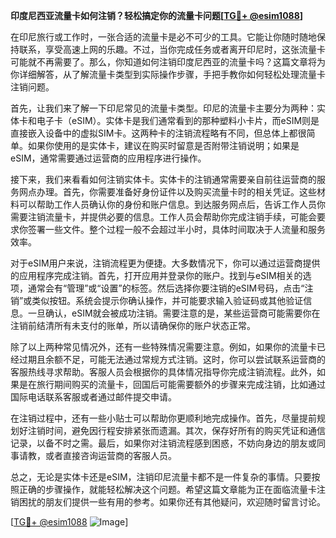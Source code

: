 **印度尼西亚流量卡如何注销？轻松搞定你的流量卡问题[[TG💪+ @esim1088](https://t.me/s/esim1088)]**

在印尼旅行或工作时，一张合适的流量卡是必不可少的工具。它能让你随时随地保持联系，享受高速上网的乐趣。不过，当你完成任务或者离开印尼时，这张流量卡可能就不再需要了。那么，你知道如何注销印度尼西亚的流量卡吗？这篇文章将为你详细解答，从了解流量卡类型到实际操作步骤，手把手教你如何轻松处理流量卡注销问题。

首先，让我们来了解一下印尼常见的流量卡类型。印尼的流量卡主要分为两种：实体卡和电子卡（eSIM）。实体卡是我们通常看到的那种塑料小卡片，而eSIM则是直接嵌入设备中的虚拟SIM卡。这两种卡的注销流程略有不同，但总体上都很简单。如果你使用的是实体卡，建议在购买时留意是否附带注销说明；如果是eSIM，通常需要通过运营商的应用程序进行操作。

接下来，我们来看看如何注销实体卡。实体卡的注销通常需要亲自前往运营商的服务网点办理。首先，你需要准备好身份证件以及购买流量卡时的相关凭证。这些材料可以帮助工作人员确认你的身份和账户信息。到达服务网点后，告诉工作人员你需要注销流量卡，并提供必要的信息。工作人员会帮助你完成注销手续，可能会要求你签署一些文件。整个过程一般不会超过半小时，具体时间取决于人流量和服务效率。

对于eSIM用户来说，注销流程更为便捷。大多数情况下，你可以通过运营商提供的应用程序完成注销。首先，打开应用并登录你的账户。找到与eSIM相关的选项，通常会有“管理”或“设置”的标签。然后选择你要注销的eSIM号码，点击“注销”或类似按钮。系统会提示你确认操作，并可能要求输入验证码或其他验证信息。一旦确认，eSIM就会被成功注销。需要注意的是，某些运营商可能需要你在注销前结清所有未支付的账单，所以请确保你的账户状态正常。

除了以上两种常见情况外，还有一些特殊情况需要注意。例如，如果你的流量卡已经过期且余额不足，可能无法通过常规方式注销。这时，你可以尝试联系运营商的客服热线寻求帮助。客服人员会根据你的具体情况指导你完成注销流程。此外，如果是在旅行期间购买的流量卡，回国后可能需要额外的步骤来完成注销，比如通过国际电话联系客服或者通过邮件提交申请。

在注销过程中，还有一些小贴士可以帮助你更顺利地完成操作。首先，尽量提前规划好注销时间，避免因行程安排紧张而遗漏。其次，保存好所有的购买凭证和通信记录，以备不时之需。最后，如果你对注销流程感到困惑，不妨向身边的朋友或同事请教，或者直接咨询运营商的客服人员。

总之，无论是实体卡还是eSIM，注销印尼流量卡都不是一件复杂的事情。只要按照正确的步骤操作，就能轻松解决这个问题。希望这篇文章能为正在面临流量卡注销困扰的朋友们提供一些有用的参考。如果你还有其他疑问，欢迎随时留言讨论。

[[TG💪+ @esim1088](https://t.me/s/esim1088) ![Image](https://i.postimg.cc/4NQfJmqS/Snipaste-2025-05-13-00-14-12.png)]